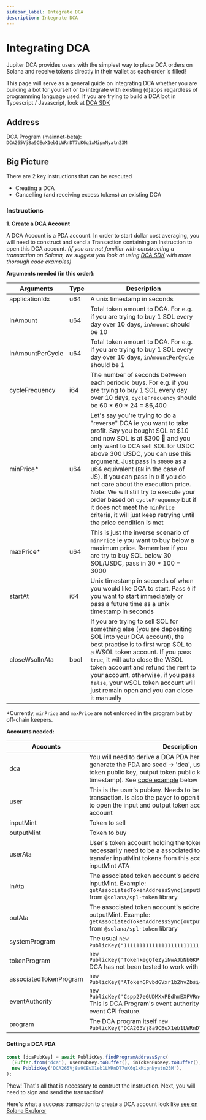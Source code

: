 ```yaml
---
sidebar_label: Integrate DCA
description: Integrate DCA
---
```

# Integrating DCA

Jupiter DCA provides users with the simplest way to place DCA orders on Solana and receive tokens directly in their wallet as each order is filled!

This page will serve as a general guide on integrating DCA whether you are building a bot for yourself or to integrate with existing (d)apps regardless of programming language used. If you are trying to build a DCA bot in Typescript / Javascript, look at [DCA SDK](/docs/dca/dca-sdk)

## Address
DCA Program (mainnet-beta): `DCA265Vj8a9CEuX1eb1LWRnDT7uK6q1xMipnNyatn23M`

## Big Picture

There are 2 key instructions that can be executed
- Creating a DCA
- Cancelling (and receiving excess tokens) an existing DCA


### Instructions
**1. Create a DCA Account**

A DCA Account is a PDA account. In order to start dollar cost averaging, you will need to construct and send a Transaction containing an Instruction to open this DCA account. *(if you are not familiar with constructing a transaction on Solana, we suggest you look at using [DCA SDK](/docs/dca/dca-sdk) with more thorough code examples)*

**Arguments needed (in this order):**

|Arguments|Type|Description|
|---|---|---|
|applicationIdx|u64|A unix timestamp in seconds|
|inAmount|u64|Total token amount to DCA. For e.g. if you are trying to buy 1 SOL every day over 10 days, `inAmount` should be 10|
|inAmountPerCycle|u64|Total token amount to DCA. For e.g. if you are trying to buy 1 SOL every day over 10 days, `inAmountPerCycle` should be 1|
|cycleFrequency|i64|The number of seconds between each periodic buys. For e.g. if you are trying to buy 1 SOL every day over 10 days, `cycleFrequency` should be 60 * 60 * 24 = 86,400|
|minPrice*|u64|Let's say you're trying to do a "reverse" DCA ie you want to take profit. Say you bought SOL at $10 and now SOL is at $300 🚀 and you only want to DCA sell SOL for USDC above 300 USDC, you can use this argument. Just pass in `30000` as a u64 equivalent (`BN` in the case of JS). If you can pass in `0` if you do not care about the execution price. Note: We will still try to execute your order based on `cycleFrequency` but if it does not meet the `minPrice` criteria, it will just keep retrying until the price condition is met|
|maxPrice*|u64|This is just the inverse scenario of `minPrice` ie you want to buy below a maximum price. Remember if you are try to buy SOL below 30 SOL/USDC, pass in 30 * 100 = 3000|
|startAt|i64|Unix timestamp in seconds of when you would like DCA to start. Pass `0` if you want to start immediately or pass a future time as a unix timestamp in seconds|
|closeWsolInAta|bool|If you are trying to sell SOL for something else (you are depositing SOL into your DCA account), the best practise is to first wrap SOL to a WSOL token account. If you pass `true`, it will auto close the WSOL token account and refund the rent to your account, otherwise, if you pass `false`, your wSOL token account will just remain open and you can close it manually|

*Currently, `minPrice` and `maxPrice` are not enforced in the program but by off-chain keepers.

**Accounts needed:**

|Accounts|Description|
|---|---|
|dca|You will need to derive a DCA PDA here. The 4 buffers used to generate the PDA are seed -> 'dca', user public key, input token public key, output token public key and a uid (use a unix timestamp). See [code example](/docs/dca/integration#getting-a-dca-pda) below|
|user|This is the user's pubkey. Needs to be a signer of the transaction. Is also the payer to open token accounts needed to open the input and output token account for DCA PDA account|
|inputMint|Token to sell|
|outputMint|Token to buy|
|userAta|User's token account holding the token to sell. Does not necessarily need to be a associated token account. Will transfer inputMint tokens from this account to DCA PDA's inputMint ATA|
|inAta|The associated token account's address of DCA PDA for inputMint. Example: `getAssociatedTokenAddressSync(inputMint, dcaPubKey, true)` from `@solana/spl-token` library|
|outAta|The associated token account's address of DCA PDA for outputMint. Example: `getAssociatedTokenAddressSync(outputMint, dcaPubKey, true)` from `@solana/spl-token` library|
|systemProgram|The usual `new PublicKey("11111111111111111111111111111111")`|
|tokenProgram|`new PublicKey('TokenkegQfeZyiNwAJbNbGKPFXCWuBvf9Ss623VQ5DA');` DCA has not been tested to work with Token 2022 yet|
|associatedTokenProgram|`new PublicKey('ATokenGPvbdGVxr1b2hvZbsiqW5xWH25efTNsLJA8knL');`|
|eventAuthority|`new PublicKey('Cspp27eGUDMXxPEdhmEXFVRn6Lt1L7xJyALF3nmnWoBj')` This is DCA Program's event authority for Anchor `0.28.0`'s event CPI feature.|
|program|The DCA program itself `new PublicKey('DCA265Vj8a9CEuX1eb1LWRnDT7uK6q1xMipnNyatn23M')`|



#### Getting a DCA PDA
```js
const [dcaPubKey] = await PublicKey.findProgramAddressSync(
  [Buffer.from('dca'), userPubKey.toBuffer(), inTokenPubKey.toBuffer(), outTokenPubKey.toBuffer(), new BN(parseInt((Date.now() / 1000).toString())).toArrayLike(Buffer, 'le', 8)],
  new PublicKey('DCA265Vj8a9CEuX1eb1LWRnDT7uK6q1xMipnNyatn23M'),
);
```

Phew! That's all that is necessary to contruct the instruction. Next, you will need to sign and send the transaction!

Here's what a success transaction to create a DCA account look like [see on Solana Explorer](https://explorer.solana.com/tx/24kSsH2uLnjSEsYp1mZ6ZmCeGZ8KmYFMDrNJs3nbU6SVH9jwYfcEA6oeRf72CxmzAuUZwFwkyNYvX8ABFc6ABAtv)